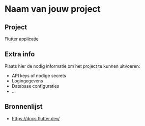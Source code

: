 # Naam van jouw project

## Project
Flutter applicatie

## Extra info
Plaats hier de nodig informatie om het
project te kunnen uitvoeren:

- API keys of nodige secrets
- Logingegevens
- Database configuraties
- ...

## Bronnenlijst
- https://docs.flutter.dev/	
